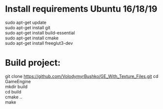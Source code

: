 Install requirements Ubuntu 16/18/19 
====================================

sudo apt-get update  
sudo apt-get install git  
sudo apt-get install build-essential  
sudo apt-get install cmake  
sudo apt-get install freeglut3-dev  
  
Build project:  
================
git clone https://github.com/VolodymyrBushko/GE_With_Texture_Files.git 
cd GameEngine  
mkdir build  
cd build  
cmake ..  
make  
